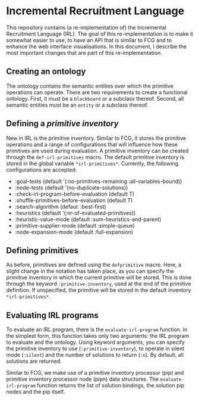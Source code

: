 # Incremental Recruitment Language

This repository contains (a re-implementation of) the Incremental Recruitment Language (IRL).
The goal of this re-implementation is to make it somewhat easier to use, to have an API that is similar to FCG and to enhance the web interface visualisations. 
In this document, I describe the most important changes that are part of this re-implementation.

## Creating an ontology

The ontology contains the semantic entities over which the primitive operations can operate.
There are two requirements to create a functional ontology. 
First, it must be a `blackboard` or a subclass thereof.
Second, all semantic entities must be an `entity` or a subclass thereof.

## Defining a _primitive inventory_

New in IRL is the primitive inventory. 
Similar to FCG, it stores the primitive operations and a range of configurations that will influence how these primitives are used during evaluation. 
A primitive inventory can be created through the `def-irl-primitives` macro. 
The default primitive inventory is stored in the global variable `*irl-primitives*`.
Currently, the following configurations are accepted:

 - :goal-tests (default '(:no-primitives-remaining :all-variables-bound))
 - :node-tests (default '(no-duplicate-solutions))
 - :check-irl-program-before-evaluation (default T)
 - :shuffle-primitives-before-evaluation (default T)
 - :search-algorithm (defaul: :best-first)
 - :heuristics (default '(:nr-of-evaluated-primitives))
 - :heuristic-value-mode (default :sum-heuristics-and-parent)
 - :primitive-supplier-mode (default :simple-queue)
 - :node-expansion-mode (default :full-expansion)

## Defining primitives

As before, primitives are defined using the `defprimitive` macro. 
Here, a slight change in the notation has taken place, as you can specify the primitive inventory in which the current primitive will be stored.
This is done through the keyword `:primitive-inventory`, used at the end of the primitive definition.
If unspecified, the primitive will be stored in the default inventory `*irl-primitives*`.

## Evaluating IRL programs

To evaluate an IRL program, there is the `evaluate-irl-program` function. 
In the simplest form, this function takes only two arguments: the IRL program to evaluate and the ontology. 
Using keyword arguments, you can specify the primitive inventory to use (`:primitive-inventory`), to operate in silent mode (`:silent`) and the number of solutions to return (`:n`). 
By default, all solutions are returned.

Similar to FCG, we make use of a primitive inventory processor (pip) and primitive inventory processor node (pipn) data structures. 
The `evaluate-irl-program` function returns the list of solution bindings, the solution pip nodes and the pip itself.
